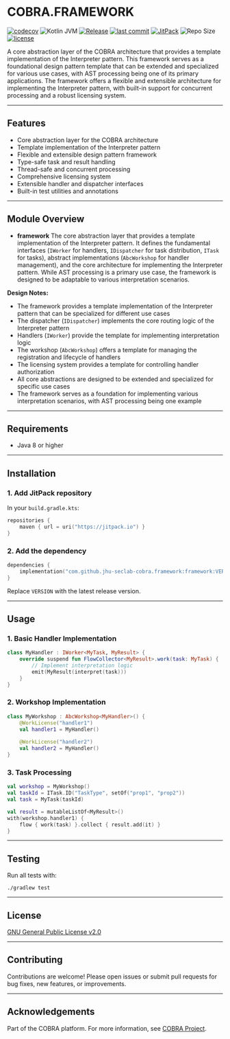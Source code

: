 # COBRA.FRAMEWORK 

[![codecov](https://codecov.io/gh/jhu-seclab-cobra/framework/branch/main/graph/badge.svg)](https://codecov.io/gh/jhu-seclab-cobra/framework) 
![Kotlin JVM](https://img.shields.io/badge/Kotlin%20JVM-1.8%2B-blue?logo=kotlin) 
[![Release](https://img.shields.io/badge/release-v0.1.0-blue.svg)](https://github.com/jhu-seclab-cobra/framework/releases/tag/v0.1.0) 
[![last commit](https://img.shields.io/github/last-commit/jhu-seclab-cobra/framework)](https://github.com/jhu-seclab-cobra/framework/commits/main) 
[![JitPack](https://jitpack.io/v/jhu-seclab-cobra/framework.svg)](https://jitpack.io/#jhu-seclab-cobra/framework) 
![Repo Size](https://img.shields.io/github/repo-size/jhu-seclab-cobra/framework) 
[![license](https://img.shields.io/github/license/jhu-seclab-cobra/framework)](./LICENSE)

A core abstraction layer of the COBRA architecture that provides a template implementation of the Interpreter pattern. This framework serves as a foundational design pattern template that can be extended and specialized for various use cases, with AST processing being one of its primary applications. The framework offers a flexible and extensible architecture for implementing the Interpreter pattern, with built-in support for concurrent processing and a robust licensing system.

---

## Features

- Core abstraction layer for the COBRA architecture
- Template implementation of the Interpreter pattern
- Flexible and extensible design pattern framework
- Type-safe task and result handling
- Thread-safe and concurrent processing
- Comprehensive licensing system
- Extensible handler and dispatcher interfaces
- Built-in test utilities and annotations

---

## Module Overview

- **framework** The core abstraction layer that provides a template implementation of the Interpreter pattern. It defines the fundamental interfaces (`IWorker` for handlers, `IDispatcher` for task distribution, `ITask` for tasks), abstract implementations (`AbcWorkshop` for handler management), and the core architecture for implementing the Interpreter pattern. While AST processing is a primary use case, the framework is designed to be adaptable to various interpretation scenarios.

**Design Notes:**
- The framework provides a template implementation of the Interpreter pattern that can be specialized for different use cases
- The dispatcher (`IDispatcher`) implements the core routing logic of the Interpreter pattern
- Handlers (`IWorker`) provide the template for implementing interpretation logic
- The workshop (`AbcWorkshop`) offers a template for managing the registration and lifecycle of handlers
- The licensing system provides a template for controlling handler authorization
- All core abstractions are designed to be extended and specialized for specific use cases
- The framework serves as a foundation for implementing various interpretation scenarios, with AST processing being one example

---

## Requirements

- Java 8 or higher

---

## Installation

### 1. Add JitPack repository

In your `build.gradle.kts`:
```kotlin
repositories {
    maven { url = uri("https://jitpack.io") }
}
```

### 2. Add the dependency

```kotlin
dependencies {
    implementation("com.github.jhu-seclab-cobra.framework:framework:VERSION")
}
```

Replace `VERSION` with the latest release version.

---

## Usage

### 1. Basic Handler Implementation

```kotlin
class MyHandler : IWorker<MyTask, MyResult> {
    override suspend fun FlowCollector<MyResult>.work(task: MyTask) {
        // Implement interpretation logic
        emit(MyResult(interpret(task)))
    }
}
```

### 2. Workshop Implementation

```kotlin
class MyWorkshop : AbcWorkshop<MyHandler>() {
    @WorkLicense("handler1")
    val handler1 = MyHandler()
    
    @WorkLicense("handler2")
    val handler2 = MyHandler()
}
```

### 3. Task Processing

```kotlin
val workshop = MyWorkshop()
val taskId = ITask.ID("TaskType", setOf("prop1", "prop2"))
val task = MyTask(taskId)

val result = mutableListOf<MyResult>()
with(workshop.handler1) {
    flow { work(task) }.collect { result.add(it) }
}
```

---

## Testing

Run all tests with:
```shell
./gradlew test
```

---

## License

[GNU General Public License v2.0](./LICENSE)

---

## Contributing

Contributions are welcome! Please open issues or submit pull requests for bug fixes, new features, or improvements.

---

## Acknowledgements

Part of the COBRA platform. For more information, see [COBRA Project](https://github.com/jhu-seclab-cobra).
